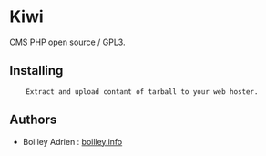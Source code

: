 # Kiwi
CMS PHP open source / GPL3.


## Installing

```
    Extract and upload contant of tarball to your web hoster.
```

## Authors
* Boilley Adrien : [boilley.info](https://boilley.info)

